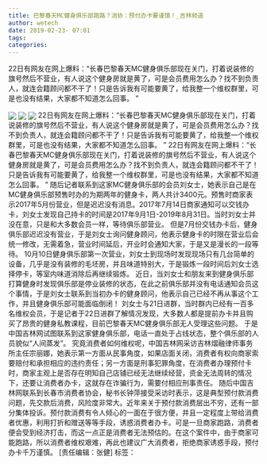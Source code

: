 ```yaml
---
title: 巴黎春天MC健身俱乐部跑路？消协：预付办卡要谨慎！_吉林频道
author: wetech
date: 2019-02-23- 07:01
tags: 
categories: 
---
```

22日有网友在网上爆料：“长春巴黎春天MC健身俱乐部现在关门，打着说装修的旗号然后不营业，有人说这个健身房就是黄了，可是会员费用怎么办？找不到负责人，就连会籍顾问都不干了！只是告诉我有可能要黄了，给我整一个维权群里，可是也没有结果，大家都不知道怎么回事。 ”
<!-- more -->
                
<img align="center" border="0" src="http://p2.ifengimg.com/a/2019_08/1ad180a9fce1f76_size567_w555_h894.png" />
                
<img align="center" border="0" src="http://p0.ifengimg.com/a/2019_08/04bffdb4e8b379f_size936_w555_h989.png" />
            
<img align="center" border="0" src="http://p2.ifengimg.com/a/2016/0810/204c433878d5cf9size1_w16_h16.png" />
22日有网友在网上爆料：“长春巴黎春天MC健身俱乐部现在关门，打着说装修的旗号然后不营业，有人说这个健身房就是黄了，可是会员费用怎么办？找不到负责人，就连会籍顾问都不干了！只是告诉我有可能要黄了，给我整一个维权群里，可是也没有结果，大家都不知道怎么回事。 ”
22日有网友在网上爆料：“长春巴黎春天MC健身俱乐部现在关门，打着说装修的旗号然后不营业，有人说这个健身房就是黄了，可是会员费用怎么办？找不到负责人，就连会籍顾问都不干了！只是告诉我有可能要黄了，给我整一个维权群里，可是也没有结果，大家都不知道怎么回事。 ”
随后记者联系到这家MC健身俱乐部的会员刘女士，她表示自己是在MC健身俱乐部预售时办的为期两年的健身卡，两人共计3400元。预售时商家表示2017年5月份营业，但是迟迟没有消息。2017年7月14日商家通知可以交钱办卡，刘女士发现自己持卡的时间是2017年9月1日-2019年8月31日。当时刘女士并没在意，只是和大多数会员一样，等待俱乐部营业。
但是7月份交钱办卡后，健身俱乐部迟迟没有营业，于是刘女士询问健身顾问，他表示健身卡的时限在营业后会统一修改，无需着急，营业时间延后，开业时会通知大家，于是又是漫长的一段等待。
10月10日健身俱乐部第一次营业，刘女士到现场时发现现场只有几台简单的设备，几乎是没有装修的毛坯房，并且味道特别大，于是锻炼一段时间后刘女士选择停卡，等室内味道消除后再继续锻炼。
近日，当刘女士和朋友来到健身俱乐部打算健身时发现俱乐部是停业装修的状态，在此之前俱乐部并没有电话通知会员这个事情，于是刘女士联系到当初办卡的健身顾问，他表示自己已经不再从事这个工作，并且健身俱乐部可能面临倒闭！
刘女士与21日进群，当时群内已经有一百多名维权会员，于是记者于22日进群了解情况发现，大多数人都是提前办卡并且购买了昂贵的健身私教课程，目前巴黎春天MC健身俱乐部无人受理这些问题。
于是中国吉林网试图联系到这家健身俱乐部，电话一直处于占线状态，整个俱乐部的人员貌似“人间蒸发”。
究竟消费者如何维权呢，中国吉林网采访吉林熠融律师事务所主任宗丽娜，她表示第一方面从民事角度，如果店面关闭，消费者有权向商家索要赔付和承担相应的违约责任；另一方面是刑事犯罪角度，在消费者办理预付卡时，商家主观上是否存在明知自己店铺已经无法继续经营，资金无法周转的情况下，还要让消费者办卡，这就存在诈骗行为，需要付相应刑事责任。
随后中国吉林网联系到长春市消费者协会，秘书长钟萍接受采访时表示，这是典型预付款消费问题，先交款后消费，风险度非常大。近年来关于预付款消费层出不穷，还有一部分集体投诉。预付款消费有令人倾心的一面在于很方便，并且一定程度上带给消费者优惠，利用打折和赠送等等手段，诱惑消费者办卡。可是一旦商家跑路，消费者便会受到经济打击，而这一点正是消费者无法预估的。在这个案件中，由于商家可能跑路，所以消费者维权艰难，再此也建议广大消费者，拒绝商家诱惑手段，预付办卡千万谨慎。
[责任编辑：张健]
标签：
 
 
             
